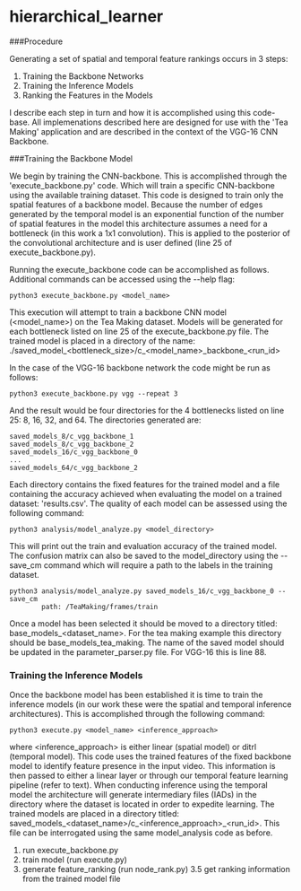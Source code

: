 # hierarchical_learner


###Procedure

Generating a set of spatial and temporal feature rankings occurs in 3 steps:

1. Training the Backbone Networks
2. Training the Inference Models
3. Ranking the Features in the Models

I describe each step in turn and how it is accomplished using this code-base. All implemenations described here are 
designed for use with the 'Tea Making' application and are described in the context of the VGG-16 CNN Backbone.

###Training the Backbone Model

We begin by training the CNN-backbone. This is accomplished through the 'execute_backbone.py' code. Which will train a 
specific CNN-backbone using the available training dataset. This code is designed to train only the spatial features of 
a backbone model. Because the number of edges generated by the temporal model is an exponential function of the number
of spatial features in the model this architecture assumes a need for a bottleneck (in this work a 1x1 convolution). 
This is applied to the posterior of the convolutional architecture and is user defined (line 25 of execute_backbone.py).

Running the execute_backbone code can be accomplished as follows. Additional commands can be accessed using the --help 
flag: 

```python3 execute_backbone.py <model_name>```

This execution will attempt to train a backbone CNN model (<model_name>) on the Tea Making dataset. Models will be 
generated for each bottleneck listed on line 25 of the execute_backbone.py file. The trained model is placed in a
directory of the name: ./saved_model_<bottleneck_size>/c_<model_name>\_backbone\_<run_id>

In the case of the VGG-16 backbone network the code might be run as follows:

```python3 execute_backbone.py vgg --repeat 3```

And the result would be four directories for the 4 bottlenecks listed on line 25: 8, 16, 32, and 64. The directories 
generated are: 

```saved_models_8/c_vgg_backbone_0
saved_models_8/c_vgg_backbone_1
saved_models_8/c_vgg_backbone_2
saved_models_16/c_vgg_backbone_0
...
saved_models_64/c_vgg_backbone_2
```

Each directory contains the fixed features for the trained model and a file containing the accuracy achieved when 
evaluating the model on a trained dataset: 'results.csv'. The quality of each model can be assessed using the following 
command:

```python3 analysis/model_analyze.py <model_directory>```

This will print out the train and evaluation accuracy of the trained model. The confusion matrix can also be saved
to the model_directory using the --save_cm command which will require a path to the labels in the training dataset.

```
python3 analysis/model_analyze.py saved_models_16/c_vgg_backbone_0 --save_cm
        path: /TeaMaking/frames/train
```

Once a model has been selected it should be moved to a directory titled: base_models_<dataset_name>. For the tea making 
example this directory should be base_models_tea_making. The name of the saved model should be updated in the 
parameter_parser.py file. For VGG-16 this is line 88.

### Training the Inference Models

Once the backbone model has been established it is time to train the inference models (in our work
these were the spatial and temporal inference architectures). This is accomplished through the following command:

```python3 execute.py <model_name> <inference_approach>```

where <inference_approach> is either linear (spatial model) or ditrl (temporal model). This code uses the 
trained features of the fixed backbone model to identify feature presence in the input video. This information
is then passed to either a linear layer or through our temporal feature learning pipeline (refer to text). When conducting
inference using the temporal model the architecture will generate intermediary files (IADs) in the directory where the 
dataset is located in order to expedite learning. The trained models are placed in a directory titled: 
saved_models_<dataset_name>/c_<inference_approach>_<run_id>. This file can be interrogated using the same model_analysis 
code as before.







1. run execute_backbone.py
2. train model (run execute.py)
3. generate feature_ranking (run node_rank.py)
3.5 get ranking information from the trained model file